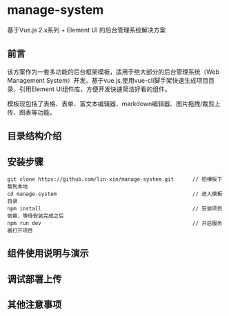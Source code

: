 # manage-system #
基于Vue.js 2.x系列 + Element UI 的后台管理系统解决方案

## 前言 ##
该方案作为一套多功能的后台框架模板，适用于绝大部分的后台管理系统（Web Management System）开发。基于vue.js,使用vue-cli脚手架快速生成项目目录，引用Element UI组件库，方便开发快速简洁好看的组件。

模板现包括了表格、表单、富文本编辑器、markdown编辑器、图片拖拽/裁剪上传、图表等功能。



## 目录结构介绍 ##

## 安装步骤 ##

	git clone https://github.com/lin-xin/manage-system.git		// 把模板下载到本地
	cd manage-system											// 进入模板目录
	npm install													// 安装项目依赖，等待安装完成之后
	npm run dev													// 开启服务器打开项目

## 组件使用说明与演示 ##

## 调试部署上传 ##

## 其他注意事项 ##
